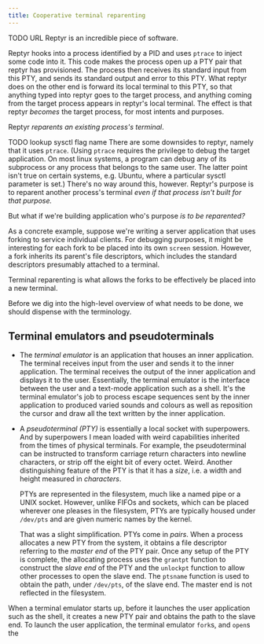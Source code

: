 ```yaml
---
title: Cooperative terminal reparenting
---
```


TODO URL
Reptyr is an incredible piece of software.

Reptyr hooks into a process identified by a PID and uses `ptrace` to inject
some code into it. This code makes the process open up a PTY pair that reptyr
has provisioned. The process then receives its standard input from this PTY,
and sends its standard output and error to this PTY. What reptyr does on the
other end is forward its local terminal to this PTY, so that anything typed
into reptyr goes to the target process, and anything coming from the target
process appears in reptyr's local terminal. The effect is that reptyr _becomes_
the target process, for most intents and purposes.

Reptyr _reparents an existing process's terminal_.

TODO lookup sysctl flag name
There are some downsides to reptyr, namely that it uses `ptrace`.
(Using `ptrace` requires the privilege to debug the target application. On most
linux systems, a program can debug any of its subprocess or any process that
belongs to the same user. The latter point isn't true on certain systems, e.g.
Ubuntu, where a particular sysctl parameter is set.)
There's no way around this, however. Reptyr's purpose is to reparent another
process's terminal _even if that process isn't built for that purpose._

But what if we're building application who's purpose _is to be reparented?_

As a concrete example, suppose we're writing a server application that uses
forking to service individual clients. For debugging purposes, it might be
interesting for each fork to be placed into its own `screen` session. However,
a fork inherits its parent's file descriptors, which includes the standard
descriptors presumably attached to a terminal.

Terminal reparenting is what allows the forks to be effectively be placed into
a new terminal.

Before we dig into the high-level overview of what needs to be done, we should
dispense with the terminology.

Terminal emulators and pseudoterminals
--------------------------------------

* The _terminal emulator_ is an application that houses an inner application.
  The terminal receives input from the user and sends it to the inner
  application. The terminal receives the output of the inner application and
  displays it to the user. Essentially, the terminal emulator is the interface
  between the user and a text-mode application such as a shell. It's the
  terminal emulator's job to process escape sequences sent by the inner
  application to produced varied sounds and colours as well as reposition the
  cursor and draw all the text written by the inner application.

* A _pseudoterminal (PTY)_ is essentially a local socket with superpowers.
  And by superpowers I mean loaded with weird capabilities inherited from the
  times of physical terminals. For example, the pseudoterminal can be
  instructed to transform carriage return characters into newline characters,
  or strip off the eight bit of every octet. Weird.
  Another distinguishing feature of the PTY is that it has a _size_, i.e. a
  width and height measured in _characters_.

  PTYs are represented in the filesystem, much like a named pipe or a UNIX
  socket. However, unlike FIFOs and sockets, which can be placed wherever one
  pleases in the filesystem, PTYs are typically housed under `/dev/pts` and are
  given numeric names by the kernel.

  That was a slight simplification. PTYs come in _pairs_.
  When a process allocates a new PTY from the system, it obtains a file
  descriptor referring to the _master end_ of the PTY pair. Once any setup of
  the PTY is complete, the allocating process uses the `grantpt` function to
  construct the _slave end_ of the PTY and the `unlockpt` function to allow
  other processes to open the slave end. The `ptsname` function is used to
  obtain the path, under `/dev/pts`, of the slave end. The master end is not
  reflected in the filesystem.

When a terminal emulator starts up, before it launches the user application
such as the shell, it creates a new PTY pair and obtains the path to the slave
end. To launch the user application, the terminal emulator `fork`s, and `open`s
the 
